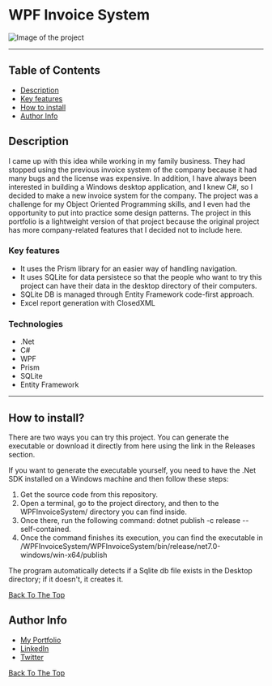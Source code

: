 # WPF Invoice System

![Image of the project](https://i.imgur.com/Pz7V8OO.png)

---

## Table of Contents

- [Description](#description)
- [Key features](#key-features)
- [How to install](#how-to-install)
- [Author Info](#Author-Info)

## Description

I came up with this idea while working in my family business. 
They had stopped using the previous invoice system of the company because 
it had many bugs and the license was expensive. In addition, I have always 
been interested in building a Windows desktop application, and I knew C#, 
so I decided to make a new invoice system for the company. 
The project was a challenge for my Object Oriented Programming skills, 
and I even had the opportunity to put into practice some design patterns. 
The project in this portfolio is a lightweight version of that
project because the original project has more company-related 
features that I decided not to include here.

### Key features

- It uses the Prism library for an easier way of handling navigation.
- It uses SQLite for data persistece so that the people who want to try this
  project can have their data in the desktop directory of their computers.
- SQLite DB is managed through Entity Framework code-first approach.
- Excel report generation with ClosedXML

### Technologies

- .Net
- C#
- WPF
- Prism
- SQLite
- Entity Framework

---

## How to install?
There are two ways you can try this project. You can generate the executable or download it directly 
from here using the link in the Releases section.

If you want to generate the executable yourself, you need to have the .Net SDK installed on a 
Windows machine and then follow these steps:

1. Get the source code from this repository.
2. Open a terminal, go to the project directory, and then to the WPFInvoiceSystem/ directory you can find inside.
3. Once there, run the following command: dotnet publish -c release --self-contained.
4. Once the command finishes its execution, you can find the executable in /WPFInvoiceSystem/WPFInvoiceSystem/bin/release/net7.0-windows/win-x64/publish

The program automatically detects if a Sqlite db file exists in the Desktop directory; if it doesn't, it creates it.

[Back To The Top](#WPF-Invoice-System)

## Author Info

- [My Portfolio](enrique-perez-portfolio.netlify.app)
- [LinkedIn](https://www.linkedin.com/in/enrique-perez28/)
- [Twitter](https://twitter.com/jesus93enrique)

[Back To The Top](#WPF-Invoice-System)
